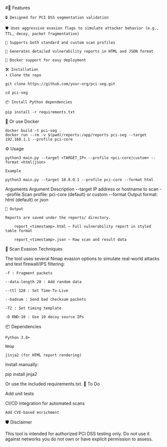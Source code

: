 #🚀 Features

    🔒 Designed for PCI DSS segmentation validation

    🛡️ Uses aggressive evasion flags to simulate attacker behavior (e.g., TTL, decoy, packet fragmentation)

    🧪 Supports both standard and custom scan profiles

    📄 Generates detailed vulnerability reports in HTML and JSON format

    🐳 Docker support for easy deployment

```
🛠️ Installation
⬇️ Clone the repo

git clone https://github.com/your-org/pci-seg.git

cd pci-seg
```
```
📦 Install Python dependencies

pip install -r requirements.txt
```

🐳 Or use Docker
```
docker build -t pci-seg .
docker run --rm -v $(pwd)/reports:/app/reports pci-seg --target 192.168.1.1 --profile pci-core
```
⚙️ Usage
```
python3 main.py --target <TARGET_IP> --profile <pci-core|custom> --format <html|json>

Example

python3 main.py --target 10.0.0.1 --profile pci-core --format html
```

Arguments
Argument	Description
--target	IP address or hostname to scan
--profile	Scan profile: pci-core (default) or custom
--format	Output format: html (default) or json
```
📄 Output

Reports are saved under the reports/ directory.

    report_<timestamp>.html – Full vulnerability report in styled table format

    report_<timestamp>.json – Raw scan and result data
```
🔧 Scan Evasion Techniques

The tool uses several Nmap evasion options to simulate real-world attacks and test firewall/IPS filtering:

    -f : Fragment packets

    --data-length 20 : Add random data

    --ttl 128 : Set Time-To-Live

    --badsum : Send bad checksum packets

    -T2 : Set timing template

    -D RND:10 : Use 10 decoy source IPs

📦 Dependencies

    Python 3.8+

    Nmap

    jinja2 (for HTML report rendering)

Install manually:

pip install jinja2

Or use the included requirements.txt.
📌 To Do

Add unit tests

CI/CD integration for automated scans

    Add CVE-based enrichment

🛡️ Disclaimer

This tool is intended for authorized PCI DSS testing only. Do not use it against networks you do not own or have explicit permission to assess.
